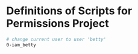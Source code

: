 
# Definitions of Scripts for Permissions Project

```bash
# change current user to user 'betty'
0-iam_betty
```
